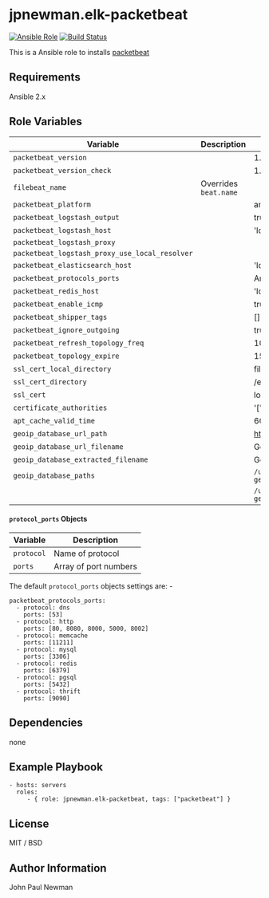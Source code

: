 # jpnewman.elk-packetbeat

[![Ansible Role](https://img.shields.io/ansible/role/9592.svg?maxAge=2592000)](https://galaxy.ansible.com/jpnewman/elk-packetbeat/)
[![Build Status](https://travis-ci.org/jpnewman/ansible-role-elk-packetbeat.svg?branch=master)](https://travis-ci.org/jpnewman/ansible-role-elk-packetbeat)

This is a Ansible role to installs [packetbeat](https://www.elastic.co/products/beats/packetbeat)

## Requirements

Ansible 2.x

## Role Variables

|Variable|Description|Default|
|---|---|---|
|```packetbeat_version```||1.2.3|
|```packetbeat_version_check```||1.2.3|
|```filebeat_name```|Overrides ```beat.name```||
|```packetbeat_platform```||amd64|
|```packetbeat_logstash_output```||true|
|```packetbeat_logstash_host```||'localhost:5044'|
|```packetbeat_logstash_proxy```|||
|```packetbeat_logstash_proxy_use_local_resolver```|||
|```packetbeat_elasticsearch_host```||'localhost:9200'|
|```packetbeat_protocols_ports```||Array of ```protocol_ports``` objects|
|```packetbeat_redis_host```||'localhost'|
|```packetbeat_enable_icmp```||true|
|```packetbeat_shipper_tags```||[]|
|```packetbeat_ignore_outgoing```||true|
|```packetbeat_refresh_topology_freq```||10|
|```packetbeat_topology_expire```||15|
|```ssl_cert_local_directory```||files/certs|
|```ssl_cert_directory```||/etc/pki/tls/certs|
|```ssl_cert```||logstash-forwarder.crt|
|```certificate_authorities```||'["/etc/pki/tls/certs/logstash-forwarder.crt"]'|
|```apt_cache_valid_time```||600|
|```geoip_database_url_path```||http://geolite.maxmind.com/download/geoip/database|
|```geoip_database_url_filename```||GeoLiteCity.dat.gz|
|```geoip_database_extracted_filename```||GeoLiteCity.dat|
|```geoip_database_paths```||```/usr/share/GeoIP/{{ geoip_database_extracted_filename }}```
|||```/usr/local/var/GeoIP/{{ geoip_database_extracted_filename }}```|


#### ```protocol_ports``` Objects
|Variable|Description|
|---|---|
|```protocol```|Name of protocol|
|```ports```|Array of port numbers|

The default ```protocol_ports``` objects settings are: -

~~~
packetbeat_protocols_ports:
  - protocol: dns
    ports: [53]
  - protocol: http
    ports: [80, 8080, 8000, 5000, 8002]
  - protocol: memcache
    ports: [11211]
  - protocol: mysql
    ports: [3306]
  - protocol: redis
    ports: [6379]
  - protocol: pgsql
    ports: [5432]
  - protocol: thrift
    ports: [9090]
~~~

## Dependencies

none

## Example Playbook

    - hosts: servers
      roles:
         - { role: jpnewman.elk-packetbeat, tags: ["packetbeat"] }

## License

MIT / BSD

## Author Information

John Paul Newman
